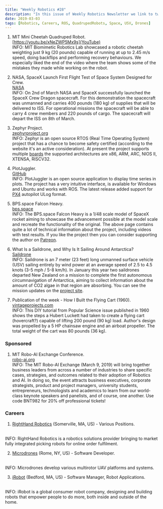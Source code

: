 ```yaml
---
title: "Weekly Robotics #28"
description: "In this issue of Weekly Robotics Newsletter we link to two resources related to SpaceX rockets, we show a mini cheetah, saildrones travelling around Antarctica and feature two Open Source projects."
date: 2019-03-03
tags: [Robotics, Careers, ROS, QuadrupedRobots, Space, USV, Drones]
---
```


1) MIT Mini Cheetah Quadruped Robot.
<br>[https://youtu.be/xNeZWP5Mx9s](YouTube)<br>
INFO: MIT Biomimetic Robotics Lab showcased a robotic cheetah weighting just 9 kg (20 pounds) capable of running at up to 2.45 m/s speed, doing backflips and performing recovery behaviours. We especially liked the end of the video where the team shows some of the mistakes they made while working on the robot.

2) NASA, SpaceX Launch First Flight Test of Space System Designed for Crew.
<br>[NASA](https://www.nasa.gov/press-release/nasa-spacex-launch-first-flight-test-of-space-system-designed-for-crew)<br>
INFO: On 2nd of March NASA and SpaceX successfully launched the SpaceX Crew Dragon spacecraft. For this demonstration the spacecraft was unmanned and carries 400 pounds (180 kg) of supplies that will be delivered to ISS. For operational missions the spacecraft will be able to carry 4 crew members and 220 pounds of cargo. The spacecraft will depart the ISS on 8th of March.

3) Zephyr Project.
<br>[zephyrproject.org](https://www.zephyrproject.org/about/)<br>
INFO: Zephyr is an open source RTOS (Real Time Operating System) project that has a chance to become safety certified (according to the website it's an active consideration). At present the project supports multiple [boards](https://docs.zephyrproject.org/latest/boards/index.html) the supported architectures are x86, ARM, ARC, NIOS II, XTENSA, RISCV32.

4) PlotJuggler.
<br>[GitHub](https://github.com/facontidavide/PlotJuggler)<br>
INFO: PlotJuggler is an open source application to display time series in plots. The project has a very intuitive interface, is available for Windows and Ubuntu and works with ROS. The latest release added support for [PX4](https://px4.io/) autopilot ULog format.

5) BPS.space Falcon Heavy.
<br>[bps.space](https://bps.space/falcon-heavy)<br>
INFO: The BPS.space Falcon Heavy is a 1/48 scale model of SpaceX rocket aiming to showcase the advancement possible at the model scale and recreate the functionality of the original. The above page contains quite a lot of technical information about the project, including videos with test results. If you like the project then you can consider supporting the author on [Patreon](https://www.patreon.com/bps_space/overview).

6) What Is a Saildrone, and Why Is It Sailing Around Antarctica?
<br>[Saildrone](https://www.saildrone.com/news/what-saildrone-why-sailing-around-antarctica)<br>
INFO: Saildrone is an 7 meter (23 feet) long unmanned surface vehicle (USV) sailing entirely by wind power at an average speed of 2.5 to 4.5 knots (3-5 mph / 5-8 km/h). In January this year two saildrones departed New Zealand on a mission to complete the first autonomous circumnavigation of Antarctica, aiming to collect information about the amount of CO2 algae in that region are absorbing. You can see the mission updates on the [project site](https://www.saildrone.com/antarctica).

7) Publication of the week - How I Built the Flying Cart (1960).
<br>[vintageprojects.com](http://www.vintageprojects.com/go-kart/flying-hovercraft.pdf)<br>
INFO: This DIY tutorial from Popular Science issue published in 1960 shows the steps a Hubert Luckett had taken to create a flying cart (hovercraft?) capable of lifting 200 pound (90 kg) load. Author's design was propelled by a 5 HP chainsaw engine and an airboat propeller. The total weight of the cart was 80 pounds (36 kg).

### Sponsored

1) MIT Robo-AI Exchange Conference.
<br>[robo-ai.org](https://robo-ai.org/)<br>
INFO: The MIT Robo-AI Exchange (March 9, 2019) will bring together business leaders from across a number of industries to share specific cases, strategies, and outcomes related to their adoption of Robotics and AI. In doing so, the event attracts business executives, corporate strategists, product and project managers, university students, entrepreneurs, technologists and academics to learn from our world-class keynote speakers and panelists, and of course, one another. Use code BNT982 for 20% off professional tickets!

### Careers

1) [RightHand Robotics](https://www.righthandrobotics.com/careers) (Somerville, MA, US) - Various Positions.
<br>
INFO: RightHand Robotics is a robotics solutions provider bringing to market fully integrated picking robots for online order fulfilment.

2) [Microdrones](https://www.microdrones.com/en/team/career/vacancies-at-microdrones/software-developer-686/) (Rome, NY, US) - Software Developer.
<br>
INFO: Microdrones develop various multirotor UAV platforms and systems.

3) [iRobot](https://irobot.wd5.myworkdayjobs.com/en-US/iRobot/job/US-MA-Bedford/Software-Manager--Robotics-Systems_R300-1) (Bedford, MA, US) - Software Manager, Robot Applications.
<br>
INFO: iRobot is a global consumer robot company, designing and building robots that empower people to do more, both inside and outside of the home.
